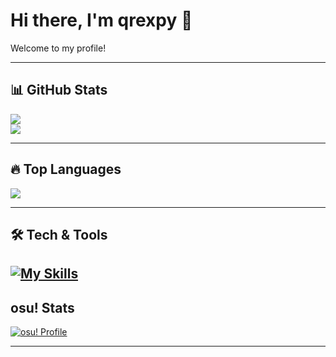 # Hi there, I'm qrexpy 👋

Welcome to my profile!  

---

## 📊 GitHub Stats

![](https://github-readme-stats.vercel.app/api?username=qrexpy&theme=tokyonight&hide_border=false&include_all_commits=false&count_private=false)<br/>
![](https://github-readme-streak-stats.herokuapp.com/?user=qrexpy&theme=tokyonight&hide_border=false)<br/>

---

## 🔥 Top Languages

![](https://github-readme-stats.vercel.app/api/top-langs/?username=qrexpy&theme=tokyonight&hide_border=false&include_all_commits=false&count_private=false&layout=compact)

---

## 🛠️ Tech & Tools

[![My Skills](https://skillicons.dev/icons?i=python,javascript,typescript,cpp,react,nodejs,tailwindcss,git,github)](https://skillicons.dev)
---

##  osu! Stats

[![osu! Profile](https://osu-sig.vercel.app/card?user=Haiu&id=24928724&mode=std&lang=en&animation=true&removebg=true)](https://osu.ppy.sh/users/24928724)

---

